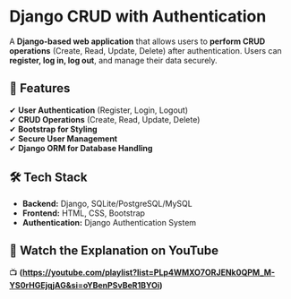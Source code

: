 

# Django CRUD with Authentication  

A **Django-based web application** that allows users to **perform CRUD operations** (Create, Read, Update, Delete) after authentication. Users can **register, log in, log out**, and manage their data securely.  

## 🚀 Features  
✔ **User Authentication** (Register, Login, Logout)  
✔ **CRUD Operations** (Create, Read, Update, Delete)  
✔ **Bootstrap for Styling**  
✔ **Secure User Management**  
✔ **Django ORM for Database Handling**  

## 🛠️ Tech Stack  
- **Backend:** Django, SQLite/PostgreSQL/MySQL  
- **Frontend:** HTML, CSS, Bootstrap  
- **Authentication:** Django Authentication System  

## 🎥 Watch the Explanation on YouTube 
📺 **(https://youtube.com/playlist?list=PLp4WMXO7ORJENk0QPM_M-YS0rHGEjqjAG&si=oYBenPSvBeR1BYOi)**  



